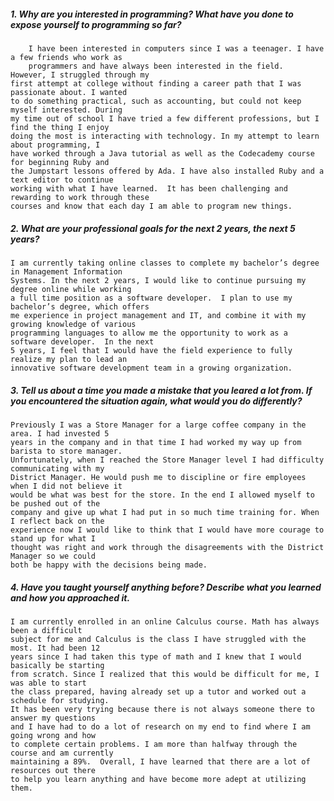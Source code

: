 ##### _1. Why are you interested in programming? What have you done to expose yourself to programming so far?_

    	I have been interested in computers since I was a teenager. I have a few friends who work as  
    	programmers and have always been interested in the field.  However, I struggled through my   
	first attempt at college without finding a career path that I was passionate about. I wanted   
	to do something practical, such as accounting, but could not keep myself interested. During   
	my time out of school I have tried a few different professions, but I find the thing I enjoy   
	doing the most is interacting with technology. In my attempt to learn about programming, I 
	have worked through a Java tutorial as well as the Codecademy course for beginning Ruby and 
	the Jumpstart lessons offered by Ada. I have also installed Ruby and a text editor to continue 
	working with what I have learned.  It has been challenging and rewarding to work through these 
	courses and know that each day I am able to program new things.
	
##### _2. What are your professional goals for the next 2 years, the next 5 years?_

	I am currently taking online classes to complete my bachelor’s degree in Management Information  
	Systems. In the next 2 years, I would like to continue pursuing my degree online while working 
	a full time position as a software developer.  I plan to use my bachelor’s degree, which offers 
	me experience in project management and IT, and combine it with my growing knowledge of various 
	programming languages to allow me the opportunity to work as a software developer.  In the next 
	5 years, I feel that I would have the field experience to fully realize my plan to lead an 
	innovative software development team in a growing organization. 
	
##### _3. Tell us about a time you made a mistake that you leared a lot from. If you encountered the situation again, what would you do differently?_

	Previously I was a Store Manager for a large coffee company in the area. I had invested 5  
	years in the company and in that time I had worked my way up from barista to store manager.  
	Unfortunately, when I reached the Store Manager level I had difficulty communicating with my  
	District Manager. He would push me to discipline or fire employees when I did not believe it  
	would be what was best for the store. In the end I allowed myself to be pushed out of the  
	company and give up what I had put in so much time training for. When I reflect back on the  
	experience now I would like to think that I would have more courage to stand up for what I  
	thought was right and work through the disagreements with the District Manager so we could  
	both be happy with the decisions being made.
	
##### _4. Have you taught yourself anything before? Describe what you learned and how you approached it._

	I am currently enrolled in an online Calculus course. Math has always been a difficult  
	subject for me and Calculus is the class I have struggled with the most. It had been 12  
	years since I had taken this type of math and I knew that I would basically be starting  
	from scratch. Since I realized that this would be difficult for me, I was able to start  
	the class prepared, having already set up a tutor and worked out a schedule for studying.  
	It has been very trying because there is not always someone there to answer my questions  
	and I have had to do a lot of research on my end to find where I am going wrong and how  
	to complete certain problems. I am more than halfway through the course and am currently  
	maintaining a 89%.  Overall, I have learned that there are a lot of resources out there  
	to help you learn anything and have become more adept at utilizing them.
